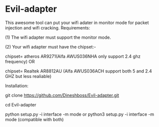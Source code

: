 # Evil-adapter
This awesome tool can put your wifi adater in monitor mode for packet injection and wifi cracking.
Requirements:

(1) The wifi adapter must support the monitor mode.

(2) Your wifi adapter must have the chipset:- 

chipset= atheros AR9271(Alfa AWUS036NHA only support 2.4 ghz frequency) OR

chipset= Realtek AR8812AU (Alfa AWUS036ACH support both 5 and 2.4 GHZ but less realiable)


Installation:

git clone https://github.com/Dineshboss/Evil-adapter.git

cd Evil-adapter

python setup.py -i interface -m mode or python3 setup.py -i interface -m mode (compatible with both)



